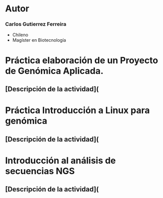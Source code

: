 

# **Autor**
### Carlos Gutierrez Ferreira  
- Chileno
- Magíster en Biotecnología

# Práctica elaboración de un Proyecto de Genómica Aplicada.
## [Descripción de la actividad](

# Práctica Introducción a Linux para genómica
## [Descripción de la actividad](

# Introducción al análisis de secuencias NGS
## [Descripción de la actividad](
